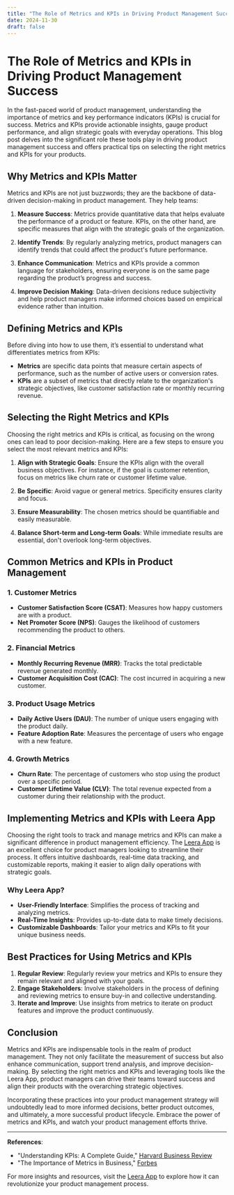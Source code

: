 ```yaml
---
title: "The Role of Metrics and KPIs in Driving Product Management Success"
date: 2024-11-30
draft: false
---
```

# The Role of Metrics and KPIs in Driving Product Management Success

In the fast-paced world of product management, understanding the importance of metrics and key performance indicators (KPIs) is crucial for success. Metrics and KPIs provide actionable insights, gauge product performance, and align strategic goals with everyday operations. This blog post delves into the significant role these tools play in driving product management success and offers practical tips on selecting the right metrics and KPIs for your products.

## Why Metrics and KPIs Matter

Metrics and KPIs are not just buzzwords; they are the backbone of data-driven decision-making in product management. They help teams:

1. **Measure Success**: Metrics provide quantitative data that helps evaluate the performance of a product or feature. KPIs, on the other hand, are specific measures that align with the strategic goals of the organization.

2. **Identify Trends**: By regularly analyzing metrics, product managers can identify trends that could affect the product's future performance.

3. **Enhance Communication**: Metrics and KPIs provide a common language for stakeholders, ensuring everyone is on the same page regarding the product’s progress and success.

4. **Improve Decision Making**: Data-driven decisions reduce subjectivity and help product managers make informed choices based on empirical evidence rather than intuition.

## Defining Metrics and KPIs

Before diving into how to use them, it’s essential to understand what differentiates metrics from KPIs:

- **Metrics** are specific data points that measure certain aspects of performance, such as the number of active users or conversion rates.
- **KPIs** are a subset of metrics that directly relate to the organization's strategic objectives, like customer satisfaction rate or monthly recurring revenue.

## Selecting the Right Metrics and KPIs

Choosing the right metrics and KPIs is critical, as focusing on the wrong ones can lead to poor decision-making. Here are a few steps to ensure you select the most relevant metrics and KPIs:

1. **Align with Strategic Goals**: Ensure the KPIs align with the overall business objectives. For instance, if the goal is customer retention, focus on metrics like churn rate or customer lifetime value.

2. **Be Specific**: Avoid vague or general metrics. Specificity ensures clarity and focus.

3. **Ensure Measurability**: The chosen metrics should be quantifiable and easily measurable.

4. **Balance Short-term and Long-term Goals**: While immediate results are essential, don't overlook long-term objectives.

## Common Metrics and KPIs in Product Management

### 1. Customer Metrics

- **Customer Satisfaction Score (CSAT)**: Measures how happy customers are with a product.
- **Net Promoter Score (NPS)**: Gauges the likelihood of customers recommending the product to others.

### 2. Financial Metrics

- **Monthly Recurring Revenue (MRR)**: Tracks the total predictable revenue generated monthly.
- **Customer Acquisition Cost (CAC)**: The cost incurred in acquiring a new customer.

### 3. Product Usage Metrics

- **Daily Active Users (DAU)**: The number of unique users engaging with the product daily.
- **Feature Adoption Rate**: Measures the percentage of users who engage with a new feature.

### 4. Growth Metrics

- **Churn Rate**: The percentage of customers who stop using the product over a specific period.
- **Customer Lifetime Value (CLV)**: The total revenue expected from a customer during their relationship with the product.

## Implementing Metrics and KPIs with Leera App

Choosing the right tools to track and manage metrics and KPIs can make a significant difference in product management efficiency. The [Leera App](https://leera.app) is an excellent choice for product managers looking to streamline their process. It offers intuitive dashboards, real-time data tracking, and customizable reports, making it easier to align daily operations with strategic goals.

### Why Leera App?

- **User-Friendly Interface**: Simplifies the process of tracking and analyzing metrics.
- **Real-Time Insights**: Provides up-to-date data to make timely decisions.
- **Customizable Dashboards**: Tailor your metrics and KPIs to fit your unique business needs.

## Best Practices for Using Metrics and KPIs

1. **Regular Review**: Regularly review your metrics and KPIs to ensure they remain relevant and aligned with your goals.
2. **Engage Stakeholders**: Involve stakeholders in the process of defining and reviewing metrics to ensure buy-in and collective understanding.
3. **Iterate and Improve**: Use insights from metrics to iterate on product features and improve the product continuously.

## Conclusion

Metrics and KPIs are indispensable tools in the realm of product management. They not only facilitate the measurement of success but also enhance communication, support trend analysis, and improve decision-making. By selecting the right metrics and KPIs and leveraging tools like the Leera App, product managers can drive their teams toward success and align their products with the overarching strategic objectives.

Incorporating these practices into your product management strategy will undoubtedly lead to more informed decisions, better product outcomes, and ultimately, a more successful product lifecycle. Embrace the power of metrics and KPIs, and watch your product management efforts thrive.

---

**References**:
- "Understanding KPIs: A Complete Guide," [Harvard Business Review](https://hbr.org/)
- "The Importance of Metrics in Business," [Forbes](https://www.forbes.com/)

For more insights and resources, visit the [Leera App](https://leera.app) to explore how it can revolutionize your product management process.